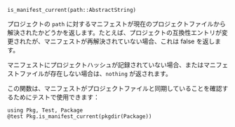 ```
is_manifest_current(path::AbstractString)
```

プロジェクトの `path` に対するマニフェストが現在のプロジェクトファイルから解決されたかどうかを返します。たとえば、プロジェクトの互換性エントリが変更されたが、マニフェストが再解決されていない場合、これは false を返します。

マニフェストにプロジェクトハッシュが記録されていない場合、またはマニフェストファイルが存在しない場合は、`nothing` が返されます。

この関数は、マニフェストがプロジェクトファイルと同期していることを確認するためにテストで使用できます：

```
using Pkg, Test, Package
@test Pkg.is_manifest_current(pkgdir(Package))
```
